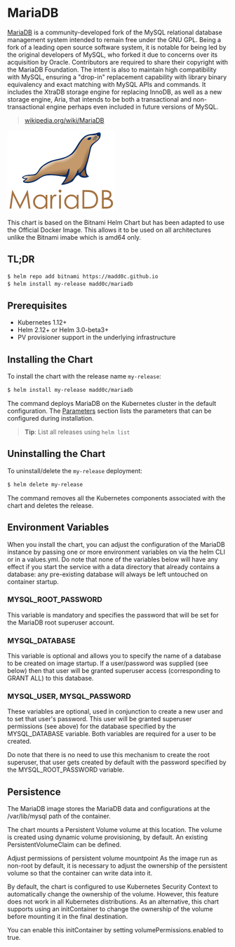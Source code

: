 # MariaDB

[MariaDB](https://mariadb.org) is a community-developed fork of the MySQL relational database management system intended to remain free under the GNU GPL. Being a fork of a leading open source software system, it is notable for being led by the original developers of MySQL, who forked it due to concerns over its acquisition by Oracle. Contributors are required to share their copyright with the MariaDB Foundation.
The intent is also to maintain high compatibility with MySQL, ensuring a "drop-in" replacement capability with library binary equivalency and exact matching with MySQL APIs and commands. It includes the XtraDB storage engine for replacing InnoDB, as well as a new storage engine, Aria, that intends to be both a transactional and non-transactional engine perhaps even included in future versions of MySQL.

> [wikipedia.org/wiki/MariaDB](https://en.wikipedia.org/wiki/MariaDB)

<img src="https://raw.githubusercontent.com/docker-library/docs/74e3b3d4d60389208732dbd2c95145868111d959/mariadb/logo.png" alt="logo">

This chart is based on the Bitnami Helm Chart but has been adapted to use the Official Docker Image. This allows it to be used on all architectures unlike the Bitnami imabe which is amd64 only.

## TL;DR

```bash
$ helm repo add bitnami https://madd0c.github.io
$ helm install my-release madd0c/mariadb
```
## Prerequisites

- Kubernetes 1.12+
- Helm 2.12+ or Helm 3.0-beta3+
- PV provisioner support in the underlying infrastructure

## Installing the Chart

To install the chart with the release name `my-release`:

```bash
$ helm install my-release madd0c/mariadb
```

The command deploys MariaDB on the Kubernetes cluster in the default configuration. The [Parameters](#parameters) section lists the parameters that can be configured during installation.

> **Tip**: List all releases using `helm list`

## Uninstalling the Chart

To uninstall/delete the `my-release` deployment:

```bash
$ helm delete my-release
```

The command removes all the Kubernetes components associated with the chart and deletes the release.


## Environment Variables
When you install the chart, you can adjust the configuration of the MariaDB instance by passing one or more environment variables on via the helm CLI or in a values.yml. Do note that none of the variables below will have any effect if you start the service with a data directory that already contains a database: any pre-existing database will always be left untouched on container startup.

### MYSQL_ROOT_PASSWORD
This variable is mandatory and specifies the password that will be set for the MariaDB root superuser account.

### MYSQL_DATABASE
This variable is optional and allows you to specify the name of a database to be created on image startup. If a user/password was supplied (see below) then that user will be granted superuser access (corresponding to GRANT ALL) to this database.

### MYSQL_USER, MYSQL_PASSWORD
These variables are optional, used in conjunction to create a new user and to set that user's password. This user will be granted superuser permissions (see above) for the database specified by the MYSQL_DATABASE variable. Both variables are required for a user to be created.

Do note that there is no need to use this mechanism to create the root superuser, that user gets created by default with the password specified by the MYSQL_ROOT_PASSWORD variable.

## Persistence
The MariaDB image stores the MariaDB data and configurations at the /var/lib/mysql path of the container.

The chart mounts a Persistent Volume volume at this location. The volume is created using dynamic volume provisioning, by default. An existing PersistentVolumeClaim can be defined.

Adjust permissions of persistent volume mountpoint
As the image run as non-root by default, it is necessary to adjust the ownership of the persistent volume so that the container can write data into it.

By default, the chart is configured to use Kubernetes Security Context to automatically change the ownership of the volume. However, this feature does not work in all Kubernetes distributions. As an alternative, this chart supports using an initContainer to change the ownership of the volume before mounting it in the final destination.

You can enable this initContainer by setting volumePermissions.enabled to true.
